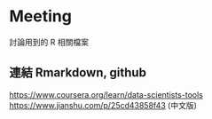 # Meeting
討論用到的 R 相關檔案

## 連結 Rmarkdown, github
https://www.coursera.org/learn/data-scientists-tools
https://www.jianshu.com/p/25cd43858f43 (中文版)
